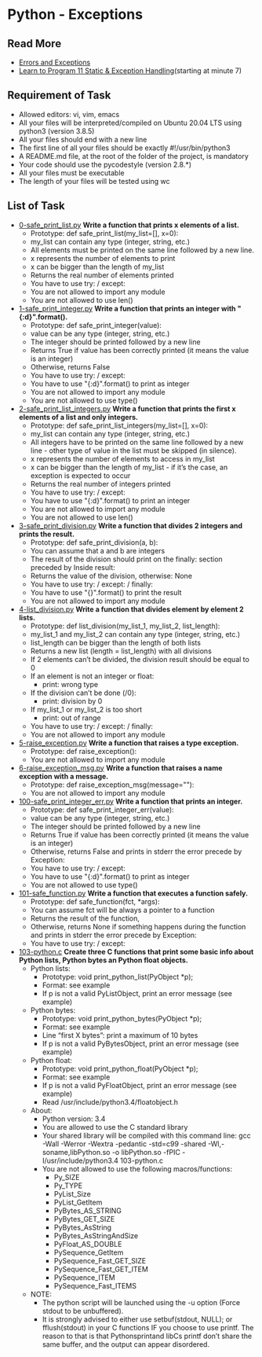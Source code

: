 #  Python - Exceptions
## Read More 
- [Errors and Exceptions](https://docs.python.org/3/tutorial/errors.html)
- [Learn to Program 11 Static & Exception Handling](https://www.youtube.com/watch?v=7vbgD-3s-w4)(starting at minute 7)
## Requirement of Task
- Allowed editors: vi, vim, emacs
- All your files will be interpreted/compiled on Ubuntu 20.04 LTS using python3 (version 3.8.5)
- All your files should end with a new line
- The first line of all your files should be exactly #!/usr/bin/python3
- A README.md file, at the root of the folder of the project, is mandatory
- Your code should use the pycodestyle (version 2.8.*)
- All your files must be executable
- The length of your files will be tested using wc
## List of Task
- [0-safe_print_list.py](0-safe_print_list.py) **Write a function that prints x elements of a list.**
  - Prototype: def safe_print_list(my_list=[], x=0):
  - my_list can contain any type (integer, string, etc.)
  - All elements must be printed on the same line followed by a new line.
  - x represents the number of elements to print
  - x can be bigger than the length of my_list
  - Returns the real number of elements printed
  - You have to use try: / except:
  - You are not allowed to import any module
  - You are not allowed to use len()
- [1-safe_print_integer.py](1-safe_print_integer.py) **Write a function that prints an integer with "{:d}".format().**
  - Prototype: def safe_print_integer(value):
  - value can be any type (integer, string, etc.)
  - The integer should be printed followed by a new line
  - Returns True if value has been correctly printed (it means the value is an integer)
  - Otherwise, returns False
  - You have to use try: / except:
  - You have to use "{:d}".format() to print as integer
  - You are not allowed to import any module
  - You are not allowed to use type()
- [2-safe_print_list_integers.py](2-safe_print_list_integers.py) **Write a function that prints the first x elements of a list and only integers.**
  - Prototype: def safe_print_list_integers(my_list=[], x=0):
  - my_list can contain any type (integer, string, etc.)
  - All integers have to be printed on the same line followed by a new line - other type of value in the list must be skipped (in silence).
  - x represents the number of elements to access in my_list
  - x can be bigger than the length of my_list - if it’s the case, an exception is expected to occur
  - Returns the real number of integers printed
  - You have to use try: / except:
  - You have to use "{:d}".format() to print an integer
  - You are not allowed to import any module
  - You are not allowed to use len()
- [3-safe_print_division.py](3-safe_print_division.py) **Write a function that divides 2 integers and prints the result.**
  - Prototype: def safe_print_division(a, b):
  - You can assume that a and b are integers
  - The result of the division should print on the finally: section preceded by Inside result:
  - Returns the value of the division, otherwise: None
  - You have to use try: / except: / finally:
  - You have to use "{}".format() to print the result
  - You are not allowed to import any module
- [4-list_division.py](4-list_division.py) **Write a function that divides element by element 2 lists.**
  - Prototype: def list_division(my_list_1, my_list_2, list_length):
  - my_list_1 and my_list_2 can contain any type (integer, string, etc.)
  - list_length can be bigger than the length of both lists
  - Returns a new list (length = list_length) with all divisions
  - If 2 elements can’t be divided, the division result should be equal to 0
  - If an element is not an integer or float:
    - print: wrong type
  - If the division can’t be done (/0):
    - print: division by 0
  - If my_list_1 or my_list_2 is too short
    - print: out of range
  - You have to use try: / except: / finally:
  - You are not allowed to import any module
- [5-raise_exception.py](5-raise_exception.py) **Write a function that raises a type exception.**
  - Prototype: def raise_exception():
  - You are not allowed to import any module
- [6-raise_exception_msg.py](6-raise_exception_msg.py) **Write a function that raises a name exception with a message.**
  - Prototype: def raise_exception_msg(message=""):
  - You are not allowed to import any module
- [100-safe_print_integer_err.py](100-safe_print_integer_err.py) **Write a function that prints an integer.**
  - Prototype: def safe_print_integer_err(value):
  - value can be any type (integer, string, etc.)
  - The integer should be printed followed by a new line
  - Returns True if value has been correctly printed (it means the value is an integer)
  - Otherwise, returns False and prints in stderr the error precede by Exception:
  - You have to use try: / except:
  - You have to use "{:d}".format() to print as integer
  - You are not allowed to use type()
- [101-safe_function.py](101-safe_function.py) **Write a function that executes a function safely.**
  - Prototype: def safe_function(fct, *args):
  - You can assume fct will be always a pointer to a function
  - Returns the result of the function,
  - Otherwise, returns None if something happens during the function and prints in stderr the error precede by Exception:
  - You have to use try: / except:
- [103-python.c](103-python.c) **Create three C functions that print some basic info about Python lists, Python bytes an Python float objects.**
  - Python lists:
    - Prototype: void print_python_list(PyObject *p);
    - Format: see example
    - If p is not a valid PyListObject, print an error message (see example)
  - Python bytes:
    - Prototype: void print_python_bytes(PyObject *p);
    - Format: see example
    - Line “first X bytes”: print a maximum of 10 bytes
    - If p is not a valid PyBytesObject, print an error message (see example)
  - Python float:
    - Prototype: void print_python_float(PyObject *p);
    - Format: see example
    - If p is not a valid PyFloatObject, print an error message (see example)
    - Read /usr/include/python3.4/floatobject.h
  - About:
    - Python version: 3.4
    - You are allowed to use the C standard library
    - Your shared library will be compiled with this command line: gcc -Wall -Werror -Wextra -pedantic -std=c99 -shared -Wl,-soname,libPython.so -o libPython.so -fPIC -I/usr/include/python3.4 103-python.c
    - You are not allowed to use the following macros/functions:
      - Py_SIZE
      - Py_TYPE
      - PyList_Size
      - PyList_GetItem
      - PyBytes_AS_STRING
      - PyBytes_GET_SIZE
      - PyBytes_AsString
      - PyBytes_AsStringAndSize
      - PyFloat_AS_DOUBLE
      - PySequence_GetItem
      - PySequence_Fast_GET_SIZE
      - PySequence_Fast_GET_ITEM
      - PySequence_ITEM
      - PySequence_Fast_ITEMS
  - NOTE:
    - The python script will be launched using the -u option (Force stdout to be unbuffered).
    - It is strongly advised to either use setbuf(stdout, NULL); or fflush(stdout) in your C functions IF you choose to use printf. The reason to that is that Pythonsprintand libCs printf don’t share the same buffer, and the output can appear disordered.
